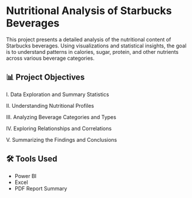 # Nutritional Analysis of Starbucks Beverages

This project presents a detailed analysis of the nutritional content of Starbucks beverages. Using visualizations and statistical insights, the goal is to understand patterns in calories, sugar, protein, and other nutrients across various beverage categories.

## 📊 Project Objectives

I. Data Exploration and Summary Statistics

II. Understanding Nutritional Profiles  

III. Analyzing Beverage Categories and Types  

IV. Exploring Relationships and Correlations  

V. Summarizing the Findings and Conclusions


## 🛠 Tools Used

- Power BI
- Excel
- PDF Report Summary



